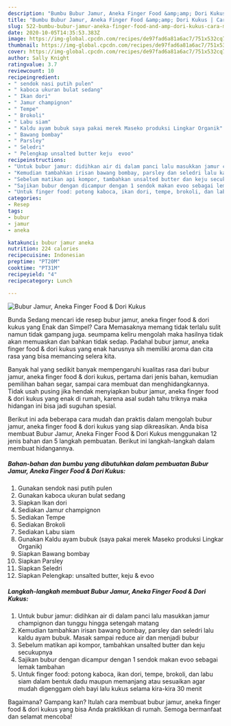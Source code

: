 ```yaml
---
description: "Bumbu Bubur Jamur, Aneka Finger Food &amp;amp; Dori Kukus | Cara Masak Bubur Jamur, Aneka Finger Food &amp;amp; Dori Kukus Yang Enak Dan Mudah"
title: "Bumbu Bubur Jamur, Aneka Finger Food &amp;amp; Dori Kukus | Cara Masak Bubur Jamur, Aneka Finger Food &amp;amp; Dori Kukus Yang Enak Dan Mudah"
slug: 522-bumbu-bubur-jamur-aneka-finger-food-and-amp-dori-kukus-cara-masak-bubur-jamur-aneka-finger-food-and-amp-dori-kukus-yang-enak-dan-mudah
date: 2020-10-05T14:35:53.383Z
image: https://img-global.cpcdn.com/recipes/de97fad6a81a6ac7/751x532cq70/bubur-jamur-aneka-finger-food-dori-kukus-foto-resep-utama.jpg
thumbnail: https://img-global.cpcdn.com/recipes/de97fad6a81a6ac7/751x532cq70/bubur-jamur-aneka-finger-food-dori-kukus-foto-resep-utama.jpg
cover: https://img-global.cpcdn.com/recipes/de97fad6a81a6ac7/751x532cq70/bubur-jamur-aneka-finger-food-dori-kukus-foto-resep-utama.jpg
author: Sally Knight
ratingvalue: 3.7
reviewcount: 10
recipeingredient:
- " sendok nasi putih pulen"
- " kaboca ukuran bulat sedang"
- " Ikan dori"
- " Jamur champignon"
- " Tempe"
- " Brokoli"
- " Labu siam"
- " Kaldu ayam bubuk saya pakai merek Maseko produksi Lingkar Organik"
- " Bawang bombay"
- " Parsley"
- " Seledri"
- " Pelengkap unsalted butter keju  evoo"
recipeinstructions:
- "Untuk bubur jamur: didihkan air di dalam panci lalu masukkan jamur champignon dan tunggu hingga setengah matang"
- "Kemudian tambahkan irisan bawang bombay, parsley dan seledri lalu kaldu ayam bubuk. Masak sampai reduce air dan menjadi bubur"
- "Sebelum matikan api kompor, tambahkan unsalted butter dan keju secukupnya"
- "Sajikan bubur dengan dicampur dengan 1 sendok makan evoo sebagai lemak tambahan"
- "Untuk finger food: potong kaboca, ikan dori, tempe, brokoli, dan labu siam dalam bentuk dadu maupun memanjang atau sesuaikan agar mudah digenggam oleh bayi lalu kukus selama kira-kira 30 menit"
categories:
- Resep
tags:
- bubur
- jamur
- aneka

katakunci: bubur jamur aneka 
nutrition: 224 calories
recipecuisine: Indonesian
preptime: "PT20M"
cooktime: "PT31M"
recipeyield: "4"
recipecategory: Lunch

---
```



![Bubur Jamur, Aneka Finger Food &amp; Dori Kukus](https://img-global.cpcdn.com/recipes/de97fad6a81a6ac7/751x532cq70/bubur-jamur-aneka-finger-food-dori-kukus-foto-resep-utama.jpg)

Bunda Sedang mencari ide resep bubur jamur, aneka finger food &amp; dori kukus yang Enak dan Simpel? Cara Memasaknya memang tidak terlalu sulit namun tidak gampang juga. seumpama keliru mengolah maka hasilnya tidak akan memuaskan dan bahkan tidak sedap. Padahal bubur jamur, aneka finger food &amp; dori kukus yang enak harusnya sih memiliki aroma dan cita rasa yang bisa memancing selera kita.

Banyak hal yang sedikit banyak mempengaruhi kualitas rasa dari bubur jamur, aneka finger food &amp; dori kukus, pertama dari jenis bahan, kemudian pemilihan bahan segar, sampai cara membuat dan menghidangkannya. Tidak usah pusing jika hendak menyiapkan bubur jamur, aneka finger food &amp; dori kukus yang enak di rumah, karena asal sudah tahu triknya maka hidangan ini bisa jadi suguhan spesial.




Berikut ini ada beberapa cara mudah dan praktis dalam mengolah bubur jamur, aneka finger food &amp; dori kukus yang siap dikreasikan. Anda bisa membuat Bubur Jamur, Aneka Finger Food &amp; Dori Kukus menggunakan 12 jenis bahan dan 5 langkah pembuatan. Berikut ini langkah-langkah dalam membuat hidangannya.

<!--inarticleads1-->

##### Bahan-bahan dan bumbu yang dibutuhkan dalam pembuatan Bubur Jamur, Aneka Finger Food &amp; Dori Kukus:

1. Gunakan  sendok nasi putih pulen
1. Gunakan  kaboca ukuran bulat sedang
1. Siapkan  Ikan dori
1. Sediakan  Jamur champignon
1. Sediakan  Tempe
1. Sediakan  Brokoli
1. Sediakan  Labu siam
1. Gunakan  Kaldu ayam bubuk (saya pakai merek Maseko produksi Lingkar Organik)
1. Siapkan  Bawang bombay
1. Siapkan  Parsley
1. Siapkan  Seledri
1. Siapkan  Pelengkap: unsalted butter, keju &amp; evoo




<!--inarticleads2-->

##### Langkah-langkah membuat Bubur Jamur, Aneka Finger Food &amp; Dori Kukus:

1. Untuk bubur jamur: didihkan air di dalam panci lalu masukkan jamur champignon dan tunggu hingga setengah matang
1. Kemudian tambahkan irisan bawang bombay, parsley dan seledri lalu kaldu ayam bubuk. Masak sampai reduce air dan menjadi bubur
1. Sebelum matikan api kompor, tambahkan unsalted butter dan keju secukupnya
1. Sajikan bubur dengan dicampur dengan 1 sendok makan evoo sebagai lemak tambahan
1. Untuk finger food: potong kaboca, ikan dori, tempe, brokoli, dan labu siam dalam bentuk dadu maupun memanjang atau sesuaikan agar mudah digenggam oleh bayi lalu kukus selama kira-kira 30 menit




Bagaimana? Gampang kan? Itulah cara membuat bubur jamur, aneka finger food &amp; dori kukus yang bisa Anda praktikkan di rumah. Semoga bermanfaat dan selamat mencoba!
